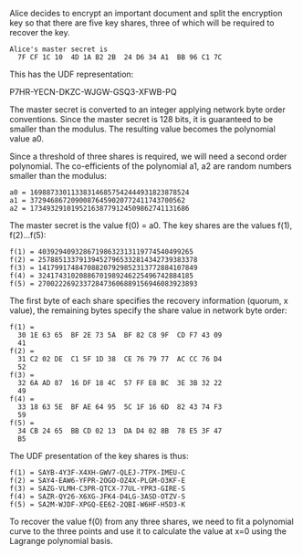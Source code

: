 
Alice decides to encrypt an important document and split the encryption key so that
there are five key shares, three of which will be required to recover the key.

~~~~
Alice's master secret is
  7F CF 1C 10  4D 1A B2 2B  24 D6 34 A1  BB 96 C1 7C
~~~~

This has the UDF representation:

P7HR-YECN-DKZC-WJGW-GSQ3-XFWB-PQ

The master secret is converted to an integer applying network byte order conventions.
Since the master secret is 128 bits, it is guaranteed to be smaller than the modulus.
The resulting value becomes the polynomial value a0.

Since a threshold of three shares is required, we will need a second order polynomial.
The co-efficients of the polynomial a1, a2 are random numbers smaller than the 
modulus:

~~~~
a0 = 169887330113383146857542444931823878524
a1 = 37294686720900876459020772411743700562
a2 = 173493291019521638779124509862741131686
~~~~

The master secret is the value f(0) = a0. The key shares are the values f(1), f(2)...f(5):

~~~~
f(1) = 40392940932867198632313119774540499265
f(2) = 257885133791394527965332814342739383378
f(3) = 141799174847088207929852313772884107849
f(4) = 32417431020886701989246225496742884185
f(5) = 270022269233728473606889156946083923893
~~~~

The first byte of each share specifies the recovery information (quorum, x value), the
remaining bytes specify the share value in network byte order:

~~~~
f(1) = 
  30 1E 63 65  BF 2E 73 5A  BF 82 C8 9F  CD F7 43 09
  41
f(2) = 
  31 C2 02 DE  C1 5F 1D 38  CE 76 79 77  AC CC 76 D4
  52
f(3) = 
  32 6A AD 87  16 DF 18 4C  57 FF E8 BC  3E 3B 32 22
  49
f(4) = 
  33 18 63 5E  BF AE 64 95  5C 1F 16 6D  82 43 74 F3
  59
f(5) = 
  34 CB 24 65  BB CD 02 13  DA D4 02 8B  78 E5 3F 47
  B5
~~~~

The UDF presentation of the key shares is thus:

~~~~
f(1) = SAYB-4Y3F-X4XH-GWV7-QLEJ-7TPX-IMEU-C
f(2) = SAY4-EAW6-YFPR-2OGO-OZ4X-PLGM-O3KF-E
f(3) = SAZG-VLMH-C3PR-QTCX-77UL-YPR3-GIRE-S
f(4) = SAZR-QY26-X6XG-JFK4-D4LG-3ASD-OTZV-S
f(5) = SA2M-WJDF-XPGQ-EE62-2QBI-W6HF-H5D3-K
~~~~

To recover the value f(0) from any three shares, we need to fit a polynomial curve to 
the three points and use it to calculate the value at x=0 using the Lagrange polynomial
basis.
